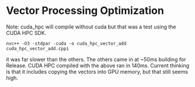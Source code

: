 # Vector Processing Optimization

Note: cuda_hpc will compile without cuda but that was a test using the CUDA HPC SDK. 
```
nvc++ -O3 -stdpar -cuda -o cuda_hpc_vector_add cuda_hpc_vector_add.cppi
```
it was far slower than the others. The others came in at ~50ms building for Release.
CUDA HPC compiled with the above ran in 140ms. Current thinking is that it includes copying the vectors into GPU memory,
     but that still seems high.
